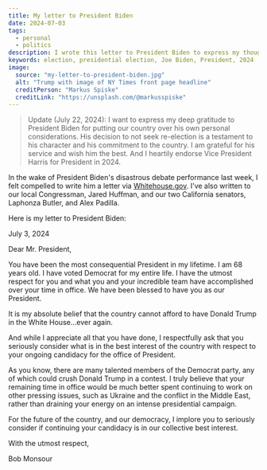```yaml
---
title: My letter to President Biden
date: 2024-07-03
tags:
  - personal
  - politics
description: I wrote this letter to President Biden to express my thoughts on his candidacy for the office of President in 2024.
keywords: election, presidential election, Joe Biden, President, 2024
image:
  source: "my-letter-to-president-biden.jpg"
  alt: "Trump with image of NY Times front page headline"
  creditPerson: "Markus Spiske"
  creditLink: "https://unsplash.com/@markusspiske"
---
```


> Update (July 22, 2024): I want to express my deep gratitude to President Biden for putting our country over his own personal considerations. His decision to not seek re-election is a testament to his character and his commitment to the country. I am grateful for his service and wish him the best. And I heartily endorse Vice President Harris for President in 2024.

In the wake of President Biden's disastrous debate performance last week, I felt compelled to write him a letter via [Whitehouse.gov](https://www.whitehouse.gov/contact/share/). I've also written to our local Congressman, Jared Huffman, and our two California senators, Laphonza Butler, and Alex Padilla.

Here is my letter to President Biden:

July 3, 2024

Dear Mr. President,

You have been the most consequential President in my lifetime. I am 68 years old. I have voted Democrat for my entire life. I have the utmost respect for you and what you and your incredible team have accomplished over your time in office. We have been blessed to have you as our President.

It is my absolute belief that the country cannot afford to have Donald Trump in the White House...ever again.

And while I appreciate all that you have done, I respectfully ask that you seriously consider what is in the best interest of the country with respect to your ongoing candidacy for the office of President.

As you know, there are many talented members of the Democrat party, any of which could crush Donald Trump in a contest. I truly believe that your remaining time in office would be much better spent continuing to work on other pressing issues, such as Ukraine and the conflict in the Middle East, rather than draining your energy on an intense presidential campaign.

For the future of the country, and our democracy, I implore you to seriously consider if continuing your candidacy is in our collective best interest.

With the utmost respect,

Bob Monsour
